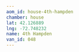 ```yaml
---
aom_id: house-4th-hampden
chamber: house
lat: 42.126889
lng: -72.748232
name: 4th Hampden
van_id: 048
---
```

